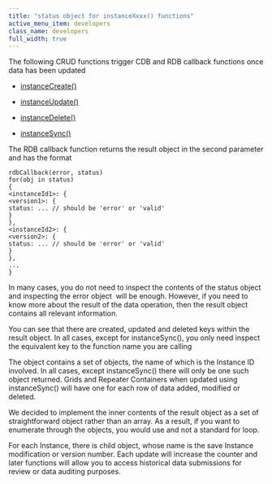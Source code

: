 ```yaml
---
title: "status object for instanceXxxx() functions"
active_menu_item: developers
class_name: developers
full_width: true
---
```



The following CRUD functions trigger CDB and RDB callback functions once data has been updated

 - [instanceCreate()](../instance-data-functions/instancecreate.htm)

 - [instanceUpdate()](../instance-data-functions/instancesave.htm)

 - [instanceDelete()](../instance-data-functions/instancedelete.htm)

 - [instanceSync()](../instance-data-functions/instancesync.htm)

The RDB callback function returns the result object in the second parameter and has the format

    rdbCallback(error, status)
    for(obj in status)
    {
    <instanceId1>: {
    <version1>: {
    status: ... // should be 'error' or 'valid'
    }
    },
    <instanceId2>: {
    <version2>: {
    status: ... // should be 'error' or 'valid'
    }
    },
    ...
    }
   

In many cases, you do not need to inspect the contents of the status object and inspecting the error object  will be enough. However, if you need to know more about the result of the data operation, then the result object contains all relevant information.

You can see that there are created, updated and deleted keys within the result object. In all cases, except for instanceSync(), you only need inspect the equivalent key to the function name you are calling

The object contains a set of objects, the name of which is the Instance ID involved. In all cases, except instanceSync() there will only be one such object returned. Grids and Repeater Containers when updated using instanceSync() will have one for each row of data added, modified or deleted.

We decided to implement the inner contents of the result object as a set of straightforward object rather than an array. As a result, if you want to enumerate through the objects, you would use and not a standard for loop.

For each Instance, there is child object, whose name is the save Instance modification or version number. Each update will increase the counter and later functions will allow you to access historical data submissions for review or data auditing purposes.

